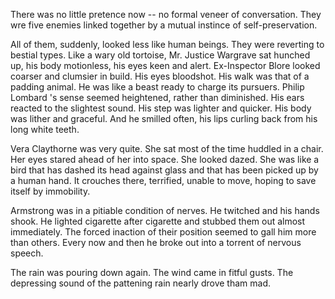 There was no little pretence now -- no formal veneer of conversation. They wre five enemies linked together by a mutual instince of self-preservation.



All of them, suddenly, looked less like human beings. They were reverting to bestial types. Like a wary old tortoise, Mr. Justice Wargrave sat hunched up, his body motionless, his eyes keen and alert. Ex-Inspector Blore looked coarser and clumsier in build. His eyes bloodshot. His walk was that of a padding animal. He was like a beast ready to charge its pursuers. Philip Lombard 's sense seemed heightened, rather than diminished. His ears reacted to the slightest sound. His step was lighter and quicker. His body was lither and graceful. And he smilled often, his lips curling back from his long white teeth.



Vera Claythorne was very quite. She sat most of the time huddled in a chair.  Her eyes stared ahead of her into space. She looked dazed.  She was like a bird that has dashed its head against glass and that has been picked up by a human hand. It crouches there, terrified, unable to move, hoping to save itself by immobility.



Armstrong was in a pitiable condition of nerves. He twitched and his hands shook. He lighted cigarette after cigarette and stubbed them out almost immediately. The forced inaction of their position seemed to gall him more than others.  Every now and then he broke out into a torrent of nervous speech.



The rain was pouring down again. The wind came in fitful gusts. The depressing sound of the pattening rain nearly drove tham mad.